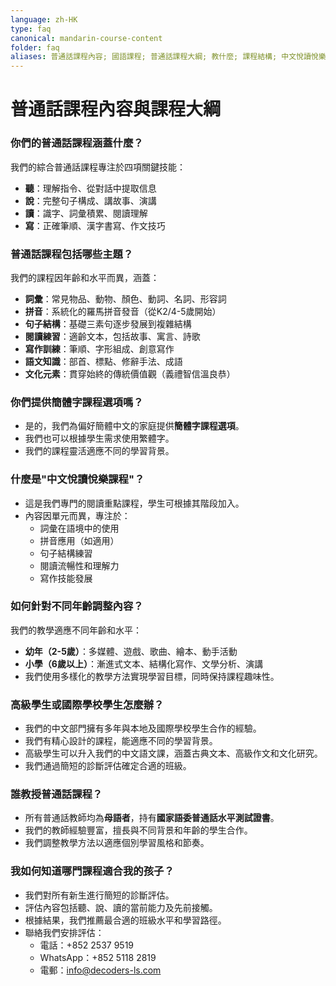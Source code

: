 ```yaml
---
language: zh-HK
type: faq
canonical: mandarin-course-content
folder: faq
aliases: 普通話課程內容; 國語課程; 普通話課程大綱; 教什麼; 課程結構; 中文悅讀悅樂課程
---
```

# 普通話課程內容與課程大綱

### 你們的普通話課程涵蓋什麼？
我們的綜合普通話課程專注於四項關鍵技能：
- **聽**：理解指令、從對話中提取信息
- **說**：完整句子構成、講故事、演講
- **讀**：識字、詞彙積累、閱讀理解
- **寫**：正確筆順、漢字書寫、作文技巧

### 普通話課程包括哪些主題？
我們的課程因年齡和水平而異，涵蓋：
- **詞彙**：常見物品、動物、顏色、動詞、名詞、形容詞
- **拼音**：系統化的羅馬拼音發音（從K2/4-5歲開始）
- **句子結構**：基礎三素句逐步發展到複雜結構
- **閱讀練習**：適齡文本，包括故事、寓言、詩歌
- **寫作訓練**：筆順、字形組成、創意寫作
- **語文知識**：部首、標點、修辭手法、成語
- **文化元素**：貫穿始終的傳統價值觀（義禮智信溫良恭）

### 你們提供簡體字課程選項嗎？
- 是的，我們為偏好簡體中文的家庭提供**簡體字課程選項**。
- 我們也可以根據學生需求使用繁體字。
- 我們的課程靈活適應不同的學習背景。

### 什麼是"中文悅讀悅樂課程"？
- 這是我們專門的閱讀重點課程，學生可根據其階段加入。
- 內容因單元而異，專注於：
  - 詞彙在語境中的使用
  - 拼音應用（如適用）
  - 句子結構練習
  - 閱讀流暢性和理解力
  - 寫作技能發展

### 如何針對不同年齡調整內容？
我們的教學適應不同年齡和水平：
- **幼年（2-5歲）**：多媒體、遊戲、歌曲、繪本、動手活動
- **小學（6歲以上）**：漸進式文本、結構化寫作、文學分析、演講
- 我們使用多樣化的教學方法實現學習目標，同時保持課程趣味性。

### 高級學生或國際學校學生怎麼辦？
- 我們的中文部門擁有多年與本地及國際學校學生合作的經驗。
- 我們有精心設計的課程，能適應不同的學習背景。
- 高級學生可以升入我們的中文語文課，涵蓋古典文本、高級作文和文化研究。
- 我們通過簡短的診斷評估確定合適的班級。

### 誰教授普通話課程？
- 所有普通話教師均為**母語者**，持有**國家語委普通話水平測試證書**。
- 我們的教師經驗豐富，擅長與不同背景和年齡的學生合作。
- 我們調整教學方法以適應個別學習風格和節奏。

### 我如何知道哪門課程適合我的孩子？
- 我們對所有新生進行簡短的診斷評估。
- 評估內容包括聽、說、讀的當前能力及先前接觸。
- 根據結果，我們推薦最合適的班級水平和學習路徑。
- 聯絡我們安排評估：
  - 電話：+852 2537 9519
  - WhatsApp：+852 5118 2819
  - 電郵：info@decoders-ls.com

